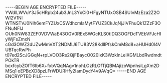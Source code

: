 -----BEGIN AGE ENCRYPTED FILE-----
YWdlLWVuY3J5cHRpb24ub3JnL3YxCi0+IFgyNTUxOSB4SUIvMzEza2Z2OWl2V1Nl
WTNSTVJ0Nlh6emFYZUxCSWdhcmlaMytFYUZ3CkJqNjJIVFhuQk1ZZzF3OFNuNFlJ
OUh0NW83ZEF0VDVWaE43OGV0RExSWGcKLS0tIDQ3OGFDcTVEbVFJcHIyWjFsZmxN
cGd3OWZ2dUZwMmVXT2NDMlJ6TU83V28KdlIPfskCmM8d8+aHUHd0l4VUBTqcRwPh
t07ed2ScJGGqN+rpLVOO3Re2QjFBaycO020IxK3WzklnLelXGMLbdRwdmdtPOkTR
bcxfcybZOfT6Ib6X+fxbVQqNAgv1nohLOzRLOfTjQBMAjizoWpnhsiLgXm2DMSq1
oEPBcXD8pzLFrWDURHfy2IamDycY4v9AVqQ=
-----END AGE ENCRYPTED FILE-----

